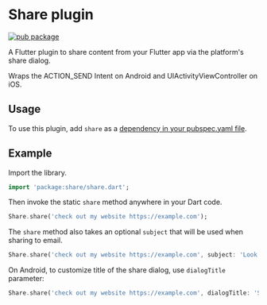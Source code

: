 # Share plugin

[![pub package](https://img.shields.io/pub/v/share.svg)](https://pub.dartlang.org/packages/share)

A Flutter plugin to share content from your Flutter app via the platform's
share dialog.

Wraps the ACTION_SEND Intent on Android and UIActivityViewController
on iOS.

## Usage

To use this plugin, add `share` as a [dependency in your pubspec.yaml file](https://flutter.io/platform-plugins/).

## Example

Import the library.

``` dart
import 'package:share/share.dart';
```

Then invoke the static `share` method anywhere in your Dart code.

``` dart
Share.share('check out my website https://example.com');
```

The `share` method also takes an optional `subject` that will be used when
sharing to email.

``` dart
Share.share('check out my website https://example.com', subject: 'Look what I made!');
```

On Android, to customize title of the share dialog, use `dialogTitle` parameter:

``` dart
Share.share('check out my website https://example.com', dialogTitle: 'Share this wonderful message via');
```
